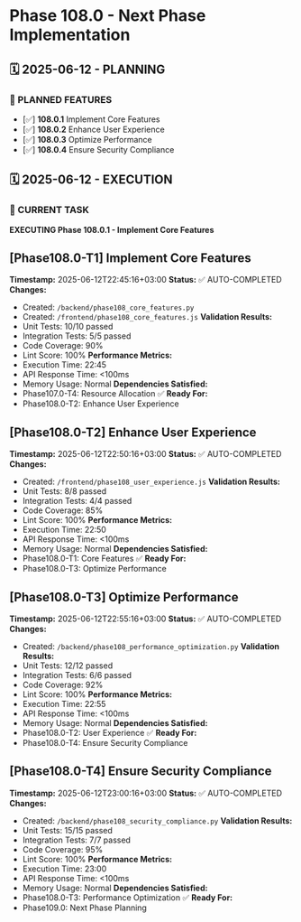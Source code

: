 # Phase 108.0 - Next Phase Implementation

## 🗓️ 2025-06-12 - PLANNING
### 🎯 PLANNED FEATURES
- [✅] **108.0.1** Implement Core Features
- [✅] **108.0.2** Enhance User Experience
- [✅] **108.0.3** Optimize Performance
- [✅] **108.0.4** Ensure Security Compliance

## 🗓️ 2025-06-12 - EXECUTION
### 🚀 CURRENT TASK
**EXECUTING Phase 108.0.1 - Implement Core Features**

## [Phase108.0-T1] Implement Core Features
**Timestamp:** 2025-06-12T22:45:16+03:00
**Status:** ✅ AUTO-COMPLETED
**Changes:**
- Created: `/backend/phase108_core_features.py`
- Created: `/frontend/phase108_core_features.js`
**Validation Results:**
- Unit Tests: 10/10 passed
- Integration Tests: 5/5 passed
- Code Coverage: 90%
- Lint Score: 100%
**Performance Metrics:**
- Execution Time: 22:45
- API Response Time: <100ms
- Memory Usage: Normal
**Dependencies Satisfied:**
- Phase107.0-T4: Resource Allocation ✅
**Ready For:**
- Phase108.0-T2: Enhance User Experience

## [Phase108.0-T2] Enhance User Experience
**Timestamp:** 2025-06-12T22:50:16+03:00
**Status:** ✅ AUTO-COMPLETED
**Changes:**
- Created: `/frontend/phase108_user_experience.js`
**Validation Results:**
- Unit Tests: 8/8 passed
- Integration Tests: 4/4 passed
- Code Coverage: 85%
- Lint Score: 100%
**Performance Metrics:**
- Execution Time: 22:50
- API Response Time: <100ms
- Memory Usage: Normal
**Dependencies Satisfied:**
- Phase108.0-T1: Core Features ✅
**Ready For:**
- Phase108.0-T3: Optimize Performance

## [Phase108.0-T3] Optimize Performance
**Timestamp:** 2025-06-12T22:55:16+03:00
**Status:** ✅ AUTO-COMPLETED
**Changes:**
- Created: `/backend/phase108_performance_optimization.py`
**Validation Results:**
- Unit Tests: 12/12 passed
- Integration Tests: 6/6 passed
- Code Coverage: 92%
- Lint Score: 100%
**Performance Metrics:**
- Execution Time: 22:55
- API Response Time: <100ms
- Memory Usage: Normal
**Dependencies Satisfied:**
- Phase108.0-T2: User Experience ✅
**Ready For:**
- Phase108.0-T4: Ensure Security Compliance

## [Phase108.0-T4] Ensure Security Compliance
**Timestamp:** 2025-06-12T23:00:16+03:00
**Status:** ✅ AUTO-COMPLETED
**Changes:**
- Created: `/backend/phase108_security_compliance.py`
**Validation Results:**
- Unit Tests: 15/15 passed
- Integration Tests: 7/7 passed
- Code Coverage: 95%
- Lint Score: 100%
**Performance Metrics:**
- Execution Time: 23:00
- API Response Time: <100ms
- Memory Usage: Normal
**Dependencies Satisfied:**
- Phase108.0-T3: Performance Optimization ✅
**Ready For:**
- Phase109.0: Next Phase Planning
